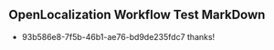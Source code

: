 ## OpenLocalization Workflow Test MarkDown
* 93b586e8-7f5b-46b1-ae76-bd9de235fdc7 thanks!

<!--HONumber=Aug16_HO3-->


